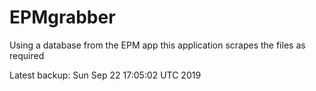 # EPMgrabber
Using a database from the EPM app this application scrapes the files as required


Latest backup: Sun Sep 22 17:05:02 UTC 2019
